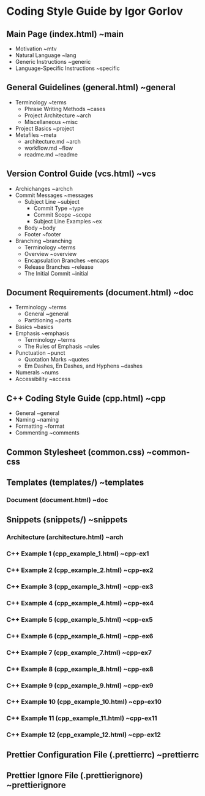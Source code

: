 # Coding Style Guide by Igor Gorlov

## Main Page (index.html) ~main

-   Motivation ~mtv
-   Natural Language ~lang
-   Generic Instructions ~generic
-   Language-Specific Instructions ~specific

## General Guidelines (general.html) ~general

-   Terminology ~terms
    -   Phrase Writing Methods ~cases
    -   Project Architecture ~arch
    -   Miscellaneous ~misc
-   Project Basics ~project
-   Metafiles ~meta
    -   architecture.md ~arch
    -   workflow.md ~flow
    -   readme.md ~readme

## Version Control Guide (vcs.html) ~vcs

-   Archichanges ~archch
-   Commit Messages ~messages
    -   Subject Line ~subject
        -   Commit Type ~type
        -   Commit Scope ~scope
        -   Subject Line Examples ~ex
    -   Body ~body
    -   Footer ~footer
-   Branching ~branching
    -   Terminology ~terms
    -   Overview ~overview
    -   Encapsulation Branches ~encaps
    -   Release Branches ~release
    -   The Initial Commit ~initial

## Document Requirements (document.html) ~doc

-   Terminology ~terms
    -   General ~general
    -   Partitioning ~parts
-   Basics ~basics
-   Emphasis ~emphasis
    -   Terminology ~terms
    -   The Rules of Emphasis ~rules
-   Punctuation ~punct
    -   Quotation Marks ~quotes
    -   Em Dashes, En Dashes, and Hyphens ~dashes
-   Numerals ~nums
-   Accessibility ~access

## C++ Coding Style Guide (cpp.html) ~cpp

-   General ~general
-   Naming ~naming
-   Formatting ~format
-   Commenting ~comments

## Common Stylesheet (common.css) ~common-css

## Templates (templates/) ~templates

### Document (document.html) ~doc

## Snippets (snippets/) ~snippets

### Architecture (architecture.html) ~arch

### C++ Example 1 (cpp_example_1.html) ~cpp-ex1

### C++ Example 2 (cpp_example_2.html) ~cpp-ex2

### C++ Example 3 (cpp_example_3.html) ~cpp-ex3

### C++ Example 4 (cpp_example_4.html) ~cpp-ex4

### C++ Example 5 (cpp_example_5.html) ~cpp-ex5

### C++ Example 6 (cpp_example_6.html) ~cpp-ex6

### C++ Example 7 (cpp_example_7.html) ~cpp-ex7

### C++ Example 8 (cpp_example_8.html) ~cpp-ex8

### C++ Example 9 (cpp_example_9.html) ~cpp-ex9

### C++ Example 10 (cpp_example_10.html) ~cpp-ex10

### C++ Example 11 (cpp_example_11.html) ~cpp-ex11

### C++ Example 12 (cpp_example_12.html) ~cpp-ex12

## Prettier Configuration File (.prettierrc) ~prettierrc

## Prettier Ignore File (.prettierignore) ~prettierignore
